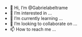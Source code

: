 - 👋 Hi, I’m @Gabrielabeltrame
- 👀 I’m interested in ...
- 🌱 I’m currently learning ...
- 💞️ I’m looking to collaborate on ...
- 📫 How to reach me ...

<!---
Gabrielabeltrame/Gabrielabeltrame is a ✨ special ✨ repository because its `README.md` (this file) appears on your GitHub profile.
You can click the Preview link to take a look at your changes.
--->
